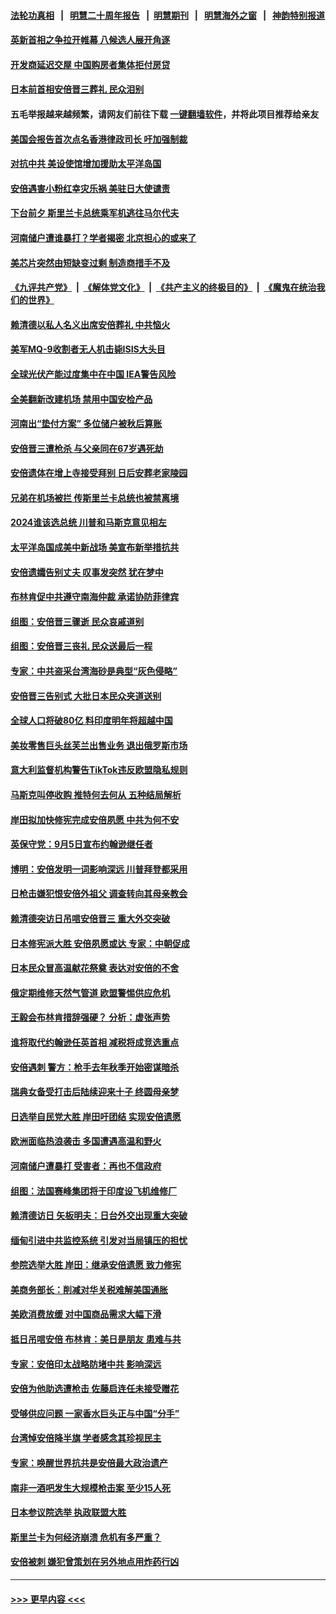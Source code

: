 #### [法轮功真相](https://github.com/gfw-breaker/truth/blob/master/README.md?t=0) &nbsp;&nbsp;|&nbsp;&nbsp; [明慧二十周年报告](https://github.com/gfw-breaker/mh-reports/blob/master/README.md?t=0) &nbsp;&nbsp;|&nbsp;&nbsp;[明慧期刊](https://github.com/gfw-breaker/mh-qikan) &nbsp;&nbsp;|&nbsp;&nbsp; [明慧海外之窗](https://github.com/gfw-breaker/mh-news/blob/master/README.md?t=0) &nbsp;&nbsp;|&nbsp;&nbsp; [神韵特别报道](https://github.com/gfw-breaker/mh-news/blob/master/shenyun.md?t=0)
#### [英新首相之争拉开帷幕 八候选人展开角逐](../pages/nsc418/n13779936.md?t=07132201) 
#### [开发商延迟交屋 中国购房者集体拒付房贷](../pages/nsc418/n13779800.md?t=07132201) 
#### [日本前首相安倍晋三葬礼 民众泪别](../pages/nsc418/n13779887.md?t=07132201) 
#### 五毛举报越来越频繁，请网友们前往下载 [一键翻墙软件](https://github.com/gfw-breaker/ssr-accounts)，并将此项目推荐给亲友
#### [美国会报告首次点名香港律政司长 吁加强制裁](../pages/nsc418/n13779884.md?t=07132201) 
#### [对抗中共 美设使馆增加援助太平洋岛国](../pages/nsc418/n13779696.md?t=07132201) 
#### [安倍遇害小粉红幸灾乐祸 美驻日大使谴责](../pages/nsc418/n13779681.md?t=07132201) 
#### [下台前夕 斯里兰卡总统乘军机逃往马尔代夫](../pages/nsc418/n13779600.md?t=07132201) 
#### [河南储户遭谁暴打？学者揭密 北京担心的或来了](../pages/nsc418/n13779407.md?t=07132201) 
#### [美芯片突然由短缺变过剩 制造商措手不及](../pages/nsc418/n13779348.md?t=07132201) 
#### [《九评共产党》](https://github.com/begood0513/9ping.md/blob/master/README.md) &nbsp;|&nbsp; [《解体党文化》](../../../../jtdwh.md/blob/master/README.md)  &nbsp;|&nbsp; [《共产主义的终极目的》](../../../../gczydzjmd.md/blob/master/README.md) &nbsp;|&nbsp; [《魔鬼在统治我们的世界》](../../../../mgztzwmdsj.md/blob/master/README.md) 
#### [赖清德以私人名义出席安倍葬礼 中共恼火](../pages/nsc418/n13779158.md?t=07132201) 
#### [美军MQ-9收割者无人机击毙ISIS大头目](../pages/nsc418/n13779396.md?t=07132201) 
#### [全球光伏产能过度集中在中国 IEA警告风险](../pages/nsc418/n13779418.md?t=07132201) 
#### [全美翻新改建机场 禁用中国安检产品](../pages/nsc418/n13779356.md?t=07132201) 
#### [河南出“垫付方案” 多位储户被秋后算账](../pages/nsc418/n13779371.md?t=07132201) 
#### [安倍晋三遭枪杀 与父亲同在67岁遇死劫](../pages/nsc418/n13779346.md?t=07132201) 
#### [安倍遗体在增上寺接受拜别 日后安葬老家陵园](../pages/nsc418/n13779361.md?t=07132201) 
#### [兄弟在机场被拦 传斯里兰卡总统也被禁离境](../pages/nsc418/n13779333.md?t=07132201) 
#### [2024谁该选总统 川普和马斯克意见相左](../pages/nsc418/n13779336.md?t=07132201) 
#### [太平洋岛国成美中新战场 美宣布新举措抗共](../pages/nsc418/n13779327.md?t=07132201) 
#### [安倍遗孀告别丈夫 叹事发突然 犹在梦中](../pages/nsc418/n13779157.md?t=07132201) 
#### [布林肯促中共遵守南海仲裁 承诺协防菲律宾](../pages/nsc418/n13779175.md?t=07132201) 
#### [组图：安倍晋三骤逝 民众哀戚道别](../pages/nsc418/n13779072.md?t=07132201) 
#### [组图：安倍晋三丧礼 民众送最后一程](../pages/nsc418/n13779037.md?t=07132201) 
#### [专家：中共盗采台湾海砂是典型“灰色侵略”](../pages/nsc418/n13779069.md?t=07132201) 
#### [安倍晋三告别式 大批日本民众夹道送别](../pages/nsc418/n13779011.md?t=07132201) 
#### [全球人口将破80亿 料印度明年将超越中国](../pages/nsc418/n13778902.md?t=07132201) 
#### [美妆零售巨头丝芙兰出售业务 退出俄罗斯市场](../pages/nsc418/n13778768.md?t=07132201) 
#### [意大利监督机构警告TikTok违反欧盟隐私规则](../pages/nsc418/n13778732.md?t=07132201) 
#### [马斯克叫停收购 推特何去何从 五种结局解析](../pages/nsc418/n13778449.md?t=07132201) 
#### [岸田拟加快修宪完成安倍夙愿 中共为何不安](../pages/nsc418/n13778731.md?t=07132201) 
#### [英保守党：9月5日宣布约翰逊继任者](../pages/nsc418/n13778692.md?t=07132201) 
#### [博明：安倍发明一词影响深远 川普拜登都采用](../pages/nsc418/n13778667.md?t=07132201) 
#### [日枪击嫌犯恨安倍外祖父 调查转向其母亲教会](../pages/nsc418/n13778674.md?t=07132201) 
#### [赖清德突访日吊唁安倍晋三 重大外交突破](../pages/nsc418/n13778710.md?t=07132201) 
#### [日本修宪派大胜 安倍夙愿或达 专家：中朝促成](../pages/nsc418/n13778450.md?t=07132201) 
#### [日本民众冒高温献花祭奠 表达对安倍的不舍](../pages/nsc418/n13779337.md?t=07132201) 
#### [俄定期维修天然气管道 欧盟警惕供应危机](../pages/nsc418/n13778629.md?t=07132201) 
#### [王毅会布林肯措辞强硬？ 分析：虚张声势](../pages/nsc418/n13778462.md?t=07132201) 
#### [谁将取代约翰逊任英首相 减税将成竞选重点](../pages/nsc418/n13778655.md?t=07132201) 
#### [安倍遇刺 警方：枪手去年秋季开始密谋暗杀](../pages/nsc418/n13778646.md?t=07132201) 
#### [瑞典女备受打击后陆续迎来十子 终圆母亲梦](../pages/nsc418/n13778293.md?t=07132201) 
#### [日选举自民党大胜 岸田吁团结 实现安倍遗愿](../pages/nsc418/n13778479.md?t=07132201) 
#### [欧洲面临热浪袭击 多国遭遇高温和野火](../pages/nsc418/n13778548.md?t=07132201) 
#### [河南储户遭暴打 受害者：再也不信政府](../pages/nsc418/n13778457.md?t=07132201) 
#### [组图：法国赛峰集团将于印度设飞机维修厂](../pages/nsc418/n13778389.md?t=07132201) 
#### [赖清德访日 矢板明夫：日台外交出现重大突破](../pages/nsc418/n13778415.md?t=07132201) 
#### [缅甸引进中共监控系统 引发对当局镇压的担忧](../pages/nsc418/n13778371.md?t=07132201) 
#### [参院选举大胜 岸田：继承安倍遗愿 致力修宪](../pages/nsc418/n13778387.md?t=07132201) 
#### [美商务部长：削减对华关税难解美国通胀](../pages/nsc418/n13778090.md?t=07132201) 
#### [美欧消费放缓 对中国商品需求大幅下滑](../pages/nsc418/n13778291.md?t=07132201) 
#### [抵日吊唁安倍 布林肯：美日是朋友 患难与共](../pages/nsc418/n13778139.md?t=07132201) 
#### [专家：安倍印太战略防堵中共 影响深远](../pages/nsc418/n13777992.md?t=07132201) 
#### [安倍为他助选遭枪击 佐藤启连任未接受赠花](../pages/nsc418/n13777929.md?t=07132201) 
#### [受够供应问题 一家香水巨头正与中国“分手”](../pages/nsc418/n13777894.md?t=07132201) 
#### [台湾悼安倍降半旗 学者感念其珍视民主](../pages/nsc418/n13777728.md?t=07132201) 
#### [专家：唤醒世界抗共是安倍最大政治遗产](../pages/nsc418/n13777734.md?t=07132201) 
#### [南非一酒吧发生大规模枪击案 至少15人死](../pages/nsc418/n13777737.md?t=07132201) 
#### [日本参议院选举 执政联盟大胜](../pages/nsc418/n13777660.md?t=07132201) 
#### [斯里兰卡为何经济崩溃 危机有多严重？](../pages/nsc418/n13777707.md?t=07132201) 
#### [安倍被刺 嫌犯曾策划在另外地点用炸药行凶](../pages/nsc418/n13777659.md?t=07132201) 

----
#### [ >>> 更早内容 <<< ](../indexes/nsc418-earlier.md)
